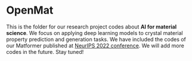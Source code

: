 # OpenMat

This is the folder for our research project codes about **AI for material science**. We focus on applying deep learning models to crystal material property prediction and generation tasks. We have included the codes of our Matformer published at [NeurIPS 2022 conference](https://openreview.net/forum?id=pqCT3L-BU9T). We will add more codes in the future. Stay tuned!
